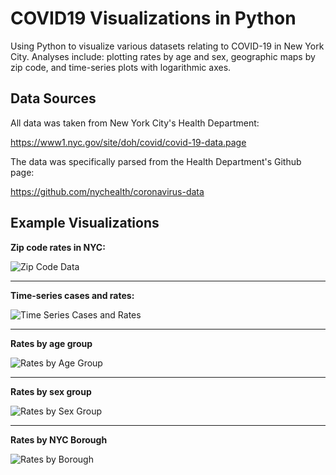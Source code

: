 # COVID19 Visualizations in Python
Using Python to visualize various datasets relating to COVID-19 in New York City. Analyses include: plotting rates by age and sex, geographic maps by zip code, and time-series plots with logarithmic axes.

## Data Sources
All data was taken from New York City's Health Department:

https://www1.nyc.gov/site/doh/covid/covid-19-data.page

The data was specifically parsed from the Health Department's Github page:

https://github.com/nychealth/coronavirus-data

## Example Visualizations
**Zip code rates in NYC:**

![Zip Code Data](https://makersportal.com/s/MODZCTA_in_nyc_COVID19_white.png)

---

**Time-series cases and rates:**

![Time Series Cases and Rates](https://makersportal.com/s/DATE_OF_INTEREST_in_NYC_COVID19_white.png)

---

**Rates by age group**

![Rates by Age Group](https://makersportal.com/s/AGE_GROUP_in_nyc_white.png)

---

**Rates by sex group**

![Rates by Sex Group](https://makersportal.com/s/SEX_GROUP_in_nyc_white.png)

---

**Rates by NYC Borough**

![Rates by Borough](https://makersportal.com/s/COVID_CASE_COUNT_spatial_plot_white.png)

